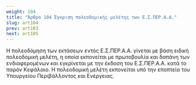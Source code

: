```yaml
---
weight: 104
title: "Άρθρο 104 Έγκριση πολεοδομικής μελέτης των Ε.Σ.ΠΕΡ.Α.Α."
slug: art104
prev: art103
next: art105
---
```


Η πολεοδόμηση των εκτάσεων εντός Ε.Σ.ΠΕΡ.Α.Α. γίνεται με βάση ειδική πολεοδομική μελέτη, η οποία εκπονείται με πρωτοβουλία και δαπάνη των ενδιαφερομένων και εγκρίνεται με την έκδοση του Ε.Σ.ΠΕΡ.Α.Α. κατά το παρόν Κεφάλαιο. Η πολεοδομική μελέτη εκπονείται υπό την εποπτεία του Υπουργείου Περιβάλλοντος και Ενέργειας.


